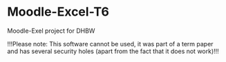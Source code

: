 # Moodle-Excel-T6
Moodle-Exel project for DHBW

!!!Please note: This software cannot be used, it was part of a term paper and has several security holes (apart from the fact that it does not work)!!!

